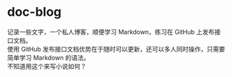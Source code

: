 # doc-blog

记录一些文字，一个私人博客，顺便学习 Markdown，练习在 GitHub 上发布接口文档。  <br/>
使用 GitHub 发布接口文档优势在于随时可以更新，还可以多人同时操作，只需要简单学习 Markdown 的语法。  <br/>
不知道用这个来写小说如何？
